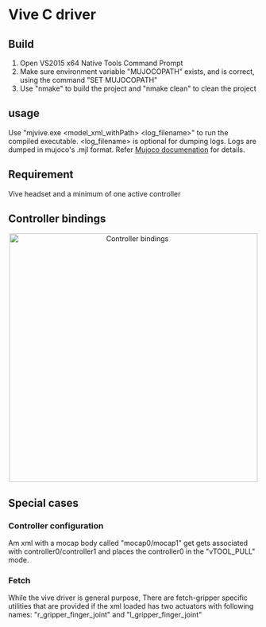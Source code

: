 # Vive C driver

## Build 
1. Open VS2015 x64 Native Tools Command Prompt
2. Make sure environment variable "MUJOCOPATH" exists, and is correct, using the command "SET MUJOCOPATH"
3. Use "nmake" to build the project and "nmake clean" to clean the project

## usage
Use "mjvive.exe <model_xml_withPath> <log_filename>" to run the compiled executable. <log_filename> is optional for dumping logs. Logs are dumped in mujoco's .mjl format. Refer [Mujoco documenation](http://www.mujoco.org/book/haptix.html#uiRecord) for details.  

## Requirement
Vive headset and a minimum of one active controller

## Controller bindings
<p align="center"><img src="https://github.com/openai/raas/blob/cyberGlove/vive/controller_bindings.jpg" alt="Controller bindings" height="500"/></p>

## Special cases 

### Controller configuration
Am xml with a mocap body called "mocap0/mocap1" get gets associated with controller0/controller1 and places the controller0 in the "vTOOL_PULL" mode.

### Fetch
While the vive driver is general purpose, There are fetch-gripper specific utilities that are provided if the xml loaded has two actuators with following names: "r_gripper_finger_joint" and "l_gripper_finger_joint"

